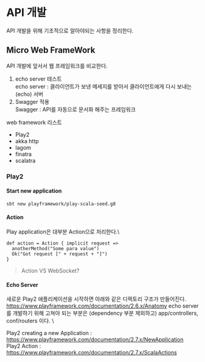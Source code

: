 # API 개발

API 개발을 위해 기초적으로 알아야되는 사항을 정리한다.

## Micro Web FrameWork
API 개발에 앞서서 웹 프레임워크를 비교한다.  

1. echo server 테스트\
echo server : 클라이언트가 보낸 메세지를 받아서 클라이언트에게 다시 보내는(echo) 서버
2. Swagger 적용\
Swagger : API를 자동으로 문서화 해주는 프레임워크


web framework 리스트
- Play2
- akka http
- lagom
- finatra
- scalatra


### Play2

#### Start new application
```
sbt new playframework/play-scala-seed.g8
```

#### Action
Play application은 대부분 Action으로 처리한다.\

```
def action = Action { implicit request =>
  anotherMethod("Some para value")
  Ok("Got request [" + request + "]")
}
```

> Action VS WebSocket?

#### Echo Server
새로운 Play2 애플리케이션을 시작하면 아래와 같은 디렉토리 구조가 만들어진다.
https://www.playframework.com/documentation/2.6.x/Anatomy
echo server를 개발하기 위해 고쳐야 되는 부분은 (dependency 부분 제외하고) app/controllers, conf/routers 이다. \







Play2 creating a new Application : https://www.playframework.com/documentation/2.7.x/NewApplication \
Play2 Action : https://www.playframework.com/documentation/2.7.x/ScalaActions
